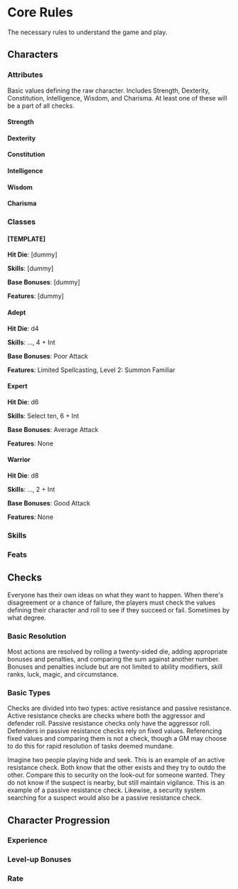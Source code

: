 # Core Rules
The necessary rules to understand the game and play.

## Characters

### Attributes
Basic values defining the raw character. Includes Strength, Dexterity, Constitution, Intelligence, Wisdom, and Charisma. At least one of these will be a part of all checks.

#### Strength
#### Dexterity
#### Constitution
#### Intelligence
#### Wisdom
#### Charisma

### Classes

#### [TEMPLATE]
**Hit Die**: [dummy]

**Skills**: [dummy]

**Base Bonuses**: [dummy]

**Features**: [dummy]

#### Adept
**Hit Die**: d4

**Skills**: ..., 4 + Int

**Base Bonuses**: Poor Attack

**Features**: Limited Spellcasting, Level 2: Summon Familiar
#### Expert
**Hit Die**: d6

**Skills**: Select ten, 6 + Int

**Base Bonuses**: Average Attack

**Features**: None
#### Warrior
**Hit Die**: d8

**Skills**: ..., 2 + Int

**Base Bonuses**: Good Attack

**Features**: None

### Skills

### Feats

## Checks
Everyone has their own ideas on what they want to happen. When there's disagreement or a chance of failure, the players must check the values defining their character and roll to see if they succeed or fail. Sometimes by what degree.

### Basic Resolution
Most actions are resolved by rolling a twenty-sided die, adding appropriate bonuses and penalties, and comparing the sum against another number. Bonuses and penalties include but are not limited to ability modifiers, skill ranks, luck, magic, and circumstance.

### Basic Types
Checks are divided into two types: active resistance and passive resistance. Active resistance checks are checks where both the aggressor and defender roll. Passive resistance checks only have the aggressor roll. Defenders in passive resistance checks rely on fixed values. Referencing fixed values and comparing them is not a check, though a GM may choose to do this for rapid resolution of tasks deemed mundane.

Imagine two people playing hide and seek. This is an example of an active resistance check. Both know that the other exists and they try to outdo the other. Compare this to security on the look-out for someone wanted. They do not know if the suspect is nearby, but still maintain vigilance. This is an example of a passive resistance check. Likewise, a security system searching for a suspect would also be a passive resistance check.

## Character Progression

### Experience
### Level-up Bonuses
### Rate
